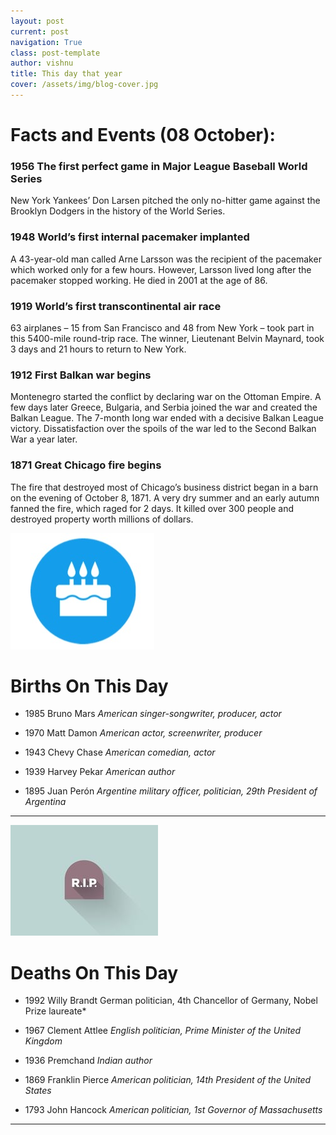 ```yaml
---
layout: post
current: post
navigation: True
class: post-template
author: vishnu
title: This day that year
cover: /assets/img/blog-cover.jpg
---
```

# Facts and Events (08 October):


### 1956 The first perfect game in Major League Baseball World Series
New York Yankees’ Don Larsen pitched the only no-hitter game against the Brooklyn Dodgers in the history of the World Series.

### 1948 World’s first internal pacemaker implanted
A 43-year-old man called Arne Larsson was the recipient of the pacemaker which worked only for a few hours. However, Larsson lived long after the pacemaker stopped working. He died in 2001 at the age of 86.

### 1919 World’s first transcontinental air race
63 airplanes – 15 from San Francisco and 48 from New York – took part in this 5400-mile round-trip race. The winner, Lieutenant Belvin Maynard, took 3 days and 21 hours to return to New York.

### 1912 First Balkan war begins
Montenegro started the conflict by declaring war on the Ottoman Empire. A few days later Greece, Bulgaria, and Serbia joined the war and created the Balkan League. The 7-month long war ended with a decisive Balkan League victory. Dissatisfaction over the spoils of the war led to the Second Balkan War a year later.

### 1871 Great Chicago fire begins
The fire that destroyed most of Chicago’s business district began in a barn on the evening of October 8, 1871. A very dry summer and an early autumn fanned the fire, which raged for 2 days. It killed over 300 people and destroyed property worth millions of dollars.

![Bday](/assets/img/blog/bday.jpg)

# Births On This Day
* 1985 Bruno Mars
*American singer-songwriter, producer, actor*

* 1970 Matt Damon
*American actor, screenwriter, producer*

* 1943 Chevy Chase
*American comedian, actor*

* 1939 Harvey Pekar
*American author*

* 1895 Juan Perón
*Argentine military officer, politician, 29th President of Argentina*

---
![Rip](/assets/img/blog/rip.jpg)

# Deaths On This Day

* 1992 Willy Brandt
German politician, 4th Chancellor of Germany, Nobel Prize laureate*

* 1967 Clement Attlee
*English politician, Prime Minister of the United Kingdom*

* 1936 Premchand
*Indian author*

* 1869 Franklin Pierce
*American politician, 14th President of the United States*

* 1793 John Hancock
*American politician, 1st Governor of Massachusetts*

---
